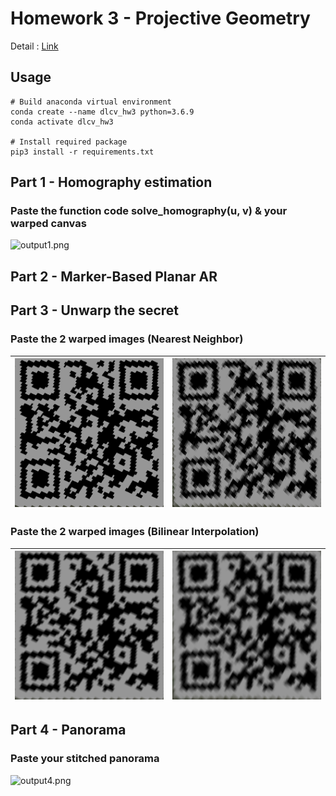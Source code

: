 # Homework 3 - Projective Geometry
Detail : [Link](hw3.pdf)

## Usage
```shell
# Build anaconda virtual environment
conda create --name dlcv_hw3 python=3.6.9
conda activate dlcv_hw3

# Install required package
pip3 install -r requirements.txt
```

## Part 1 - Homography estimation
### Paste the function code solve_homography(u, v) & your warped canvas
![output1.png](./src/output1.png)

## Part 2 - Marker-Based Planar AR


## Part 3 - Unwarp the secret
### Paste the 2 warped images (Nearest Neighbor)
|![output3_1_NN.png](./src/output3_1_NN.png)|![output3_2_NN.png](./src/output3_2_NN.png)|
|-|-|

### Paste the 2 warped images (Bilinear Interpolation)
|![output3_1_BL.png](./src/output3_1_BL.png)|![output3_2_BL.png](./src/output3_2_BL.png)|
|-|-|

## Part 4 - Panorama
### Paste your stitched panorama
![output4.png](./src/output4.png)